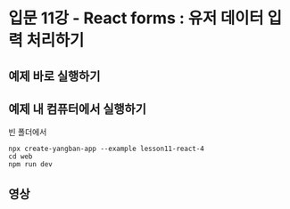 # 입문 11강 - React forms : 유저 데이터 입력 처리하기

## 예제 바로 실행하기

## 예제 내 컴퓨터에서 실행하기
빈 폴더에서
```
npx create-yangban-app --example lesson11-react-4
cd web
npm run dev
```

## 영상
